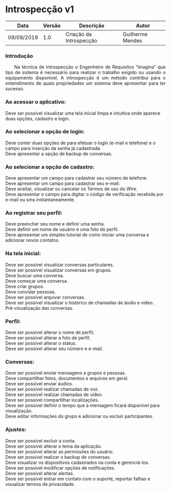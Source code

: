 # Introspecção v1

| Data | Versão | Descrição | Autor |
| --- | --- | --- | --- |
| 09/09/2019 | 1.0 | Criação da Introspecção  | Guilherme Mendes |

<h3><strong>Introdução</strong></h2>
<p align="justify"> &emsp;&emsp;Na técnica de introspecção o Engenheiro de Requisitos “imagina” que tipo de sistema é necessário para realizar o trabalho exigido ou usando o equipamento disponível. A introspecção é um método contribui para o entendimento de quais propriedades um sistema deve apresentar para ter sucesso.</p>

<h3><strong>Ao acessar o aplicativo:</strong></h2>
<p>Deve ser possível visualizar uma tela inicial limpa e intuitiva onde aparece duas opções, cadastro e login.</p>

<h3><strong>Ao selecionar a opção de login:</strong></h2>
<p>Deve conter duas opções de para efetuar o login (e-mail e telefone) e o campo para inserção da senha já cadastrada.<br>
Deve apresentar a opção de backup de conversas.</p>

<h3><strong>Ao selecionar a opção de cadastro:</strong></h2>
<p>Deve apresentar um campo para cadastrar seu número de telefone.<br>
Deve apresentar um campo para cadastrar seu e-mail.<br>
Deve aceitar, visualizar ou cancelar os Termos de uso do Wire.<br>
Deve apresentar o campo para digitar o código de verificação recebida por e-mail ou sms instantaneamente.</p>

<h3><strong>Ao registrar seu perfil:</strong></h2>
<p>Deve preencher seu nome e definir uma senha.<br>
Deve definir um nome de usuário e uma foto de perfil.<br>
Deve apresentar um simples tutorial de como iniciar uma conversa e adicionar novos contatos.</p>

<h3><strong>Na tela inicial:</strong></h2>
<p>Deve ser possível visualizar conversas particulares.<br>
Deve ser possível visualizar conversas em grupos.<br>
Deve buscar uma conversa.<br>
Deve começar uma conversa.<br>
Deve criar grupos.<br>
Deve convidar pessoas.<br>
Deve ser possível arquivar conversas.<br>
Deve ser possível visualizar o histórico de chamadas de áudio e vídeo.<br>
Pré-visualização das conversas.</p>

<h3><strong>Perfil:</strong></h2>
<p>Deve ser possível alterar o nome de perfil.<br>
Deve ser possível alterar a foto de perfil.<br>
Deve ser possível alterar o status.<br>
Deve ser possível alterar seu número e e-mail.</p>

<h3><strong>Conversas:</strong></h2>
<p>Deve ser possível enviar mensagens a grupos e pessoas.<br>
Deve compartilhar fotos, documentos e arquivos em geral.<br>
Deve ser possível enviar áudios.<br>
Deve ser possível realizar chamadas de voz.<br>
Deve ser possível realizar chamadas de vídeo.<br>
Deve ser possível compartilhar localizações.<br>
Deve ser possível definir o tempo que a mensagem ficará disponível para visualização.<br>
Deve editar informações do grupo e adicionar ou excluir participantes.</p>

<h3><strong>Ajustes:</strong></h2>
<p>Deve ser possível excluir a conta.<br>
Deve ser possível alterar o tema da aplicação.<br>
Deve ser possível alterar as permissões do usuário.<br>
Deve ser possível realizar o backup de conversas.<br>
Deve visualizar os dispositivos cadastrados na conta e gerenciá-los.<br>
Deve ser possível modificar opções de notificações.<br>
Deve ser possível alterar alertas.<br>
Deve ser possível entrar em contato com o suporte, reportar falhas e visualizar termos de privacidade.</p>

<!DOCTYPE html>
<html>
<head>
<style src='docs/docs/assets/css/table.css'>
table {
  width: 100%;
}
</style>
<link rel="stylesheet" href="docs/assets/css/table.css">
</head>
</html> 

